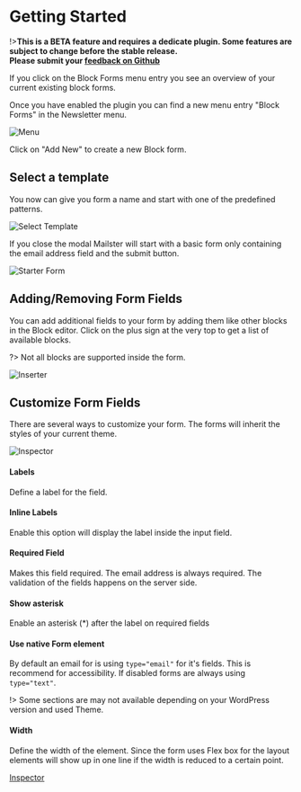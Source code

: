 # Getting Started

!>**This is a BETA feature and requires a dedicate plugin. Some features are subject to change before the stable release.  
Please submit your [feedback on Github](https://github.com/everpress-co/mailster-block-forms/issues)**

If you click on the Block Forms menu entry you see an overview of your current existing block forms.

Once you have enabled the plugin you can find a new menu entry "Block Forms" in the Newsletter menu.

![Menu](assets/block-forms/overview.png)

Click on "Add New" to create a new Block form.

## Select a template

You now can give you form a name and start with one of the predefined patterns.

![Select Template](assets/block-forms/select-template.png)

If you close the modal Mailster will start with a basic form only containing the email address field and the submit button.

![Starter Form](assets/block-forms/basic-starter-form.png)

## Adding/Removing Form Fields

You can add additional fields to your form by adding them like other blocks in the Block editor. Click on the plus sign at the very top to get a list of available blocks.

?> Not all blocks are supported inside the form.

![Inserter](assets/block-forms/inserter.png ':size=400')

## Customize Form Fields

There are several ways to customize your form. The forms will inherit the styles of your current theme.

![Inspector](assets/block-forms/input-inspector.png ':size=400')

#### Labels

Define a label for the field.

#### Inline Labels

Enable this option will display the label inside the input field.

#### Required Field

Makes this field required. The email address is always required. The validation of the fields happens on the server side.

#### Show asterisk

Enable an asterisk (\*) after the label on required fields

#### Use native Form element

By default an email for is using `type="email"` for it's fields. This is recommend for accessibility. If disabled forms are always using `type="text"`.

!> Some sections are may not available depending on your WordPress version and used Theme.

#### Width

Define the width of the element. Since the form uses Flex box for the layout elements will show up in one line if the width is reduced to a certain point.

[Inspector](assets/block-forms/input-width.mp4 ':include :type=video controls autoplay width=100%')

